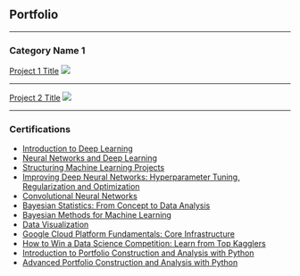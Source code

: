 ## Portfolio

---

### Category Name 1 

[Project 1 Title](/sample_page)
<img src="images/dummy_thumbnail.jpg?raw=true"/>

---
[Project 2 Title](/pdf/sample_presentation.pdf)
<img src="images/dummy_thumbnail.jpg?raw=true"/>

---

### Certifications
- [Introduction to Deep Learning](https://coursera.org/share/bc6828c2a0b3a78b01c0644fb70bdb58)
- [Neural Networks and Deep Learning](https://coursera.org/share/0525e529ea1c810a9892b2567b0a82b4)
- [Structuring Machine Learning Projects](https://coursera.org/share/508b89ec192f089d4e3bac37bbbb690c)
- [Improving Deep Neural Networks: Hyperparameter Tuning, Regularization and Optimization](https://coursera.org/share/81f67f65646f32bfe05e171f25f90f3d)
- [Convolutional Neural Networks](https://coursera.org/share/1852e7fca212c7f0cd456ba1a9d0292b)
- [Bayesian Statistics: From Concept to Data Analysis](https://coursera.org/share/367a2548080bb46179558128d5b53892)
- [Bayesian Methods for Machine Learning](https://coursera.org/share/7cfa6f82e62737ef0dbc58898287a5cc)
- [Data Visualization](https://coursera.org/share/71f11f75306fff0faa5eb6fb05a78b0f)
- [Google Cloud Platform Fundamentals: Core Infrastructure](https://coursera.org/share/3d948d6ade21d6b0dbbf4b0c07fc0171)
- [How to Win a Data Science Competition: Learn from Top Kagglers](https://coursera.org/share/1fc1342d60e64d2c6dca87756e78d639)
- [Introduction to Portfolio Construction and Analysis with Python](https://coursera.org/share/068a2f64c107a37cc575dfdd66ee645b)
- [Advanced Portfolio Construction and Analysis with Python](https://coursera.org/share/f5c2fb4cbb6c22b41fbd6df51ba6dddb)
